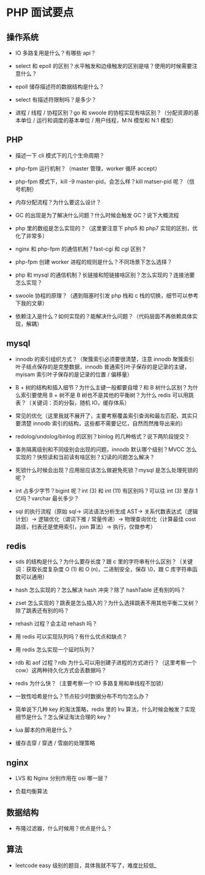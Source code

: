 # PHP 面试要点

## **操作系统**

- IO 多路复用是什么？有哪些 api？

- select 和 epoll 的区别？水平触发和边缘触发的区别是啥？使用的时候需要注意什么？

- epoll 储存描述符的数据结构是什么？

- select 有描述符限制吗？是多少？

- 进程 / 线程 / 协程区别？go 和 swoole 的协程实现有啥区别？（分配资源的基本单位 / 运行和调度的基本单位 / 用户线程，M:N 模型和 N:1 模型）

## **PHP**

- 描述一下 cli 模式下的几个生命周期？

- php-fpm 运行机制？（master 管理，worker 循环 accept）

- php-fpm 模式下，kill -9 master-pid，会怎么样？kill matser-pid 呢？（信号机制）

- 内存分配流程？为什么要这么设计？

- GC 的出现是为了解决什么问题？什么时候会触发 GC？说下大概流程

- php 里的数组是怎么实现的？（这里要注意下 php5 和 php7 实现的区别，优化了非常多）

- nginx 和 php-fpm 的通信机制？fast-cgi 和 cgi 区别？

- php-fpm 创建 worker 进程的规则是什么？不同场景下怎么选择？

- php 和 mysql 的通信机制？长链接和短链接啥区别？怎么实现的？连接池要怎么实现？

- swoole 协程的原理？（遇到阻塞时引发 php 栈和 c 栈的切换，细节可以参考下我的文章）

- 依赖注入是什么？如何实现的？能解决什么问题？（代码层面不再依赖具体实现，解耦）

## **mysql**

- innodb 的索引组织方式？（聚簇索引必须要很清楚，注意 innodb 聚簇索引叶子结点保存的是完整数据，innodb 普通索引叶子保存的是记录的主键，myisam 索引叶子保存的是记录的位置 / 偏移量）

- B + 树的结构和插入细节？为什么主键一般都要自增？和 B 树什么区别？为什么索引要使用 B + 树不是 B 树也不是其他的平衡树？为什么 redis 可以用跳表？（关键词：页的分裂，随机 IO，缓存体系）

- 常见的优化（这里我就不展开了，主要考察覆盖索引查询和最左匹配，其实只要清楚 innodb 索引的结构，这些都不需要记忆，自然而然推导出来的）

- redolog/undolog/binlog 的区别？binlog 的几种格式？说下两阶段提交？

- 事务隔离级别和不同级别会出现的问题，innodb 默认哪个级别？MVCC 怎么实现的？快照读和当前读有啥区别？幻读的问题怎么解决？

- 死锁什么时候会出现？应用层应该怎么做避免死锁？mysql 是怎么处理死锁的呢？

- int 占多少字节？bigint 呢？int (3) 和 int (11) 有区别吗？可以往 int (3) 里存 1 亿吗？varchar 最长多少？

- sql 的执行流程（原始 sql-> 词法语法分析生成 AST-> 关系代数表达式（逻辑计划）-> 逻辑优化（谓词下推 / 常量传递）-> 物理查询优化（计算最佳 cost 路径，扫表还是使用索引，join 算法）-> 执行，仅做参考）

## **redis**

- sds 的结构是什么？为什么要存长度？跟 c 里的字符串有什么区别？（关键词：获取长度复杂度 O (1) 和 O (n)，二进制安全，保存 \0，跟 C 库字符串函数可以通用）

- hash 怎么实现的？怎么解决 hash 冲突？除了 hashTable 还有别的吗？

- zset 怎么实现的？跳表是怎么插入的？为什么选择跳表不用其他平衡二叉树？除了跳表还有别的吗？

- rehash 过程？会主动 rehash 吗？

- 用 redis 可以实现队列吗？有什么优点和缺点？

- 用 redis 怎么实现一个延时队列？

- rdb 和 aof 过程？rdb 为什么可以用创建子进程的方式进行？（这里考察一个 cow）这两种持久化方式会丢数据吗？

- redis 为什么快？（主要考察一个 IO 多路复用和单线程不加锁）

- 一致性哈希是什么？节点较少时数据分布不均匀怎么办？

- 简单说下几种 key 的淘汰策略，redis 里的 lru 算法，什么时候会触发？实现细节是什么？怎么保证淘汰合理的 key？

- lua 脚本的作用是什么？

- 缓存击穿 / 穿透 / 雪崩的处理策略

## **nginx**

- LVS 和 Nginx 分别作用在 osi 哪一层？

- 负载均衡算法

## **数据结构**

- 布隆过滤器，什么时候用？优点是什么？

## **算法**

- leetcode easy 级别的题目，具体我就不写了，难度比较低_

